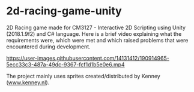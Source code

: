 # 2d-racing-game-unity

2D Racing game made for CM3127 - Interactive 2D Scripting using Unity (2018.1.9f2) and C# language. Here is a brief video explaining what the requirements were, which were met and which raised problems that were encountered during development.

https://user-images.githubusercontent.com/14131412/190914965-5ecc33c3-487a-49dc-9367-fcf1d1b5e0e6.mp4

The project mainly uses sprites created/distributed by Kenney (www.kenney.nl).
